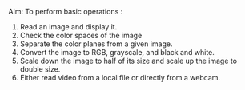 Aim: To perform basic operations :
1. Read an image and display it. 
2. Check the color spaces of the image 
3. Separate the color planes from a given image. 
4. Convert the image to RGB, grayscale, and black and white. 
5. Scale down the image to half of its size and scale up the image to double size. 
6. Either read video from a local file or directly from a webcam. 
